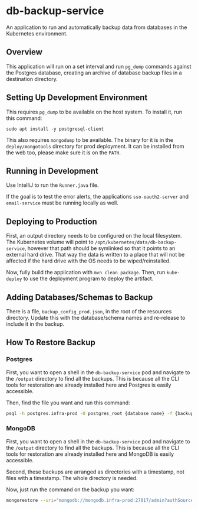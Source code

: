 # db-backup-service

An application to run and automatically backup data from databases in the Kubernetes environment.

## Overview

This application will run on a set interval and run `pg_dump` commands against the Postgres database, creating an archive of database backup files in a destination directory.

## Setting Up Development Environment

This requires `pg_dump` to be available on the host system. To install it, run this command:

```
sudo apt install -y postgresql-client
```

This also requires `mongodump` to be available. The binary for it is in the `deploy/mongotools` directory for prod deployment. It can be installed from the web too, please make sure it is on the `PATH`.

## Running in Development

Use IntelliJ to run the `Runner.java` file.

If the goal is to test the error alerts, the applications `sso-oauth2-server` and `email-service` must be running locally as well.

## Deploying to Production

First, an output directory needs to be configured on the local filesystem. The Kubernetes volume will point to `/opt/kubernetes/data/db-backup-service`, however that path should be symlinked so that it points to an external hard drive. That way the data is written to a place that will not be affected if the hard drive with the OS needs to be wiped/reinstalled.

Now, fully build the application with `mvn clean package`. Then, run `kube-deploy` to use the deployment program to deploy the artifact.

## Adding Databases/Schemas to Backup

There is a file, `backup_config_prod.json`, in the root of the resources directory. Update this with the database/schema names and re-release to include it in the backup.

## How To Restore Backup

### Postgres

First, you want to open a shell in the `db-backup-service` pod and navigate to the `/output` directory to find all the backups. This is because all the CLI tools for restoration are already installed here and Postgres is easily accessible.

Then, find the file you want and run this command:

```bash
psql -h postgres.infra-prod -U postgres_root {database name} -f {backup file}
```

### MongoDB

First, you want to open a shell in the `db-backup-service` pod and navigate to the `/output` directory to find all the backups. This is because all the CLI tools for restoration are already installed here and MongoDB is easily accessible.

Second, these backups are arranged as directories with a timestamp, not files with a timestamp. The whole directory is needed.

Now, just run the command on the backup you want:

```bash
mongorestore --uri="mongodb://mongodb.infra-prod:27017/admin?authSource=admin&tls=true" --username={username} --password={password} --tlsInsecure {direcotry}
```